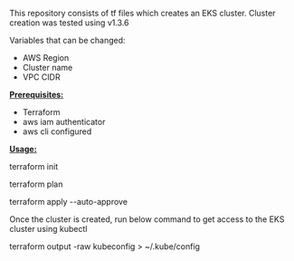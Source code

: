 This repository consists of tf files which creates an EKS cluster. Cluster creation was tested using v1.3.6

Variables that can be changed: 
- AWS Region
- Cluster name
- VPC CIDR

<ins>**Prerequisites:**</ins>
- Terraform
- aws iam authenticator
- aws cli configured

<ins>**Usage:**</ins>

terraform init

terraform plan

terraform apply --auto-approve

Once the cluster is created, run below command to get access to the EKS cluster using kubectl 

terraform output -raw kubeconfig > ~/.kube/config 
